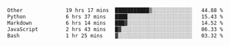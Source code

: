 <!--START_SECTION:waka-->

```txt
Other              19 hrs 17 mins  ███████████▒░░░░░░░░░░░░░   44.88 %
Python             6 hrs 37 mins   ████░░░░░░░░░░░░░░░░░░░░░   15.43 %
Markdown           6 hrs 14 mins   ███▓░░░░░░░░░░░░░░░░░░░░░   14.52 %
JavaScript         2 hrs 43 mins   █▓░░░░░░░░░░░░░░░░░░░░░░░   06.33 %
Bash               1 hr 25 mins    ▓░░░░░░░░░░░░░░░░░░░░░░░░   03.32 %
```

<!--END_SECTION:waka--> 
 
